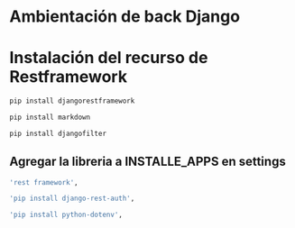 # Ambientación de back Django


# Instalación del recurso de Restframework
```bash
pip install djangorestframework
```
```bash
pip install markdown
```
```bash
pip install djangofilter
```

## Agregar la libreria a INSTALLE_APPS en settings
```bash
'rest framework',
```
```bash
'pip install django-rest-auth',
```
```bash
'pip install python-dotenv',
